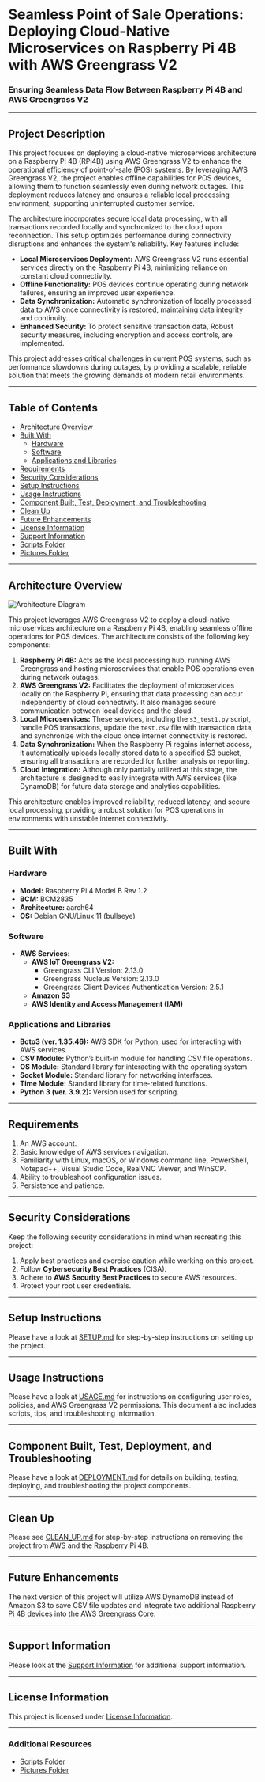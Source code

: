 # Seamless Point of Sale Operations: Deploying Cloud-Native Microservices on Raspberry Pi 4B with AWS Greengrass V2

### Ensuring Seamless Data Flow Between Raspberry Pi 4B and AWS Greengrass V2

---

## Project Description
This project focuses on deploying a cloud-native microservices architecture on a Raspberry Pi 4B (RPi4B) using AWS Greengrass V2 to enhance the operational efficiency of point-of-sale (POS) systems. By leveraging AWS Greengrass V2, the project enables offline capabilities for POS devices, allowing them to function seamlessly even during network outages. This deployment reduces latency and ensures a reliable local processing environment, supporting uninterrupted customer service.

The architecture incorporates secure local data processing, with all transactions recorded locally and synchronized to the cloud upon reconnection. This setup optimizes performance during connectivity disruptions and enhances the system's reliability. Key features include:

- **Local Microservices Deployment:** AWS Greengrass V2 runs essential services directly on the Raspberry Pi 4B, minimizing reliance on constant cloud connectivity.
- **Offline Functionality:** POS devices continue operating during network failures, ensuring an improved user experience.
- **Data Synchronization:** Automatic synchronization of locally processed data to AWS once connectivity is restored, maintaining data integrity and continuity.
- **Enhanced Security:** To protect sensitive transaction data, Robust security measures, including encryption and access controls, are implemented.

This project addresses critical challenges in current POS systems, such as performance slowdowns during outages, by providing a scalable, reliable solution that meets the growing demands of modern retail environments.

---

## Table of Contents 
- [Architecture Overview](#architecture-overview)
- [Built With](#built-with)
  - [Hardware](#hardware)
  - [Software](#software)
  - [Applications and Libraries](#applications-and-libraries)
- [Requirements](#requirements)
- [Security Considerations](#security-considerations)
- [Setup Instructions](SETUP.md)
- [Usage Instructions](USAGE.md)
- [Component Built, Test, Deployment, and Troubleshooting](DEPLOYMENT.md)
- [Clean Up](CLEAN_UP.md)
- [Future Enhancements](#future-enhancements)
- [License Information](#license-information)
- [Support Information](#support-information)  
- [Scripts Folder](#scripts)  
- [Pictures Folder](#pictures)

---

## Architecture Overview
![Architecture Diagram](<placeholder for the link to the diagram picture>)

This project leverages AWS Greengrass V2 to deploy a cloud-native microservices architecture on a Raspberry Pi 4B, enabling seamless offline operations for POS devices. The architecture consists of the following key components:

1. **Raspberry Pi 4B:** Acts as the local processing hub, running AWS Greengrass and hosting microservices that enable POS operations even during network outages.
2. **AWS Greengrass V2:** Facilitates the deployment of microservices locally on the Raspberry Pi, ensuring that data processing can occur independently of cloud connectivity. It also manages secure communication between local devices and the cloud.
3. **Local Microservices:** These services, including the `s3_test1.py` script, handle POS transactions, update the `test.csv` file with transaction data, and synchronize with the cloud once internet connectivity is restored.
4. **Data Synchronization:** When the Raspberry Pi regains internet access, it automatically uploads locally stored data to a specified S3 bucket, ensuring all transactions are recorded for further analysis or reporting.
5. **Cloud Integration:** Although only partially utilized at this stage, the architecture is designed to easily integrate with AWS services (like DynamoDB) for future data storage and analytics capabilities.

This architecture enables improved reliability, reduced latency, and secure local processing, providing a robust solution for POS operations in environments with unstable internet connectivity.

---

## Built With

### Hardware
- **Model:** Raspberry Pi 4 Model B Rev 1.2
- **BCM:** BCM2835
- **Architecture:** aarch64
- **OS:** Debian GNU/Linux 11 (bullseye)

### Software
- **AWS Services:**
  - **AWS IoT Greengrass V2:**
    - Greengrass CLI Version: 2.13.0
    - Greengrass Nucleus Version: 2.13.0
    - Greengrass Client Devices Authentication Version: 2.5.1
  - **Amazon S3**
  - **AWS Identity and Access Management (IAM)**

### Applications and Libraries
- **Boto3 (ver. 1.35.46):** AWS SDK for Python, used for interacting with AWS services.
- **CSV Module:** Python’s built-in module for handling CSV file operations.
- **OS Module:** Standard library for interacting with the operating system.
- **Socket Module:** Standard library for networking interfaces.
- **Time Module:** Standard library for time-related functions.
- **Python 3 (ver. 3.9.2):** Version used for scripting.

---

## Requirements
1. An AWS account.
2. Basic knowledge of AWS services navigation.
3. Familiarity with Linux, macOS, or Windows command line, PowerShell, Notepad++, Visual Studio Code, RealVNC Viewer, and WinSCP.
4. Ability to troubleshoot configuration issues.
5. Persistence and patience.

---

## Security Considerations
Keep the following security considerations in mind when recreating this project:
1. Apply best practices and exercise caution while working on this project.
2. Follow **Cybersecurity Best Practices** (CISA).
3. Adhere to **AWS Security Best Practices** to secure AWS resources.
4. Protect your root user credentials.

---

## Setup Instructions
Please have a look at [SETUP.md](SETUP.md) for step-by-step instructions on setting up the project.

---

## Usage Instructions
Please have a look at [USAGE.md](USAGE.md) for instructions on configuring user roles, policies, and AWS Greengrass V2 permissions. This document also includes scripts, tips, and troubleshooting information.

---

## Component Built, Test, Deployment, and Troubleshooting
Please have a look at [DEPLOYMENT.md](DEPLOYMENT.md) for details on building, testing, deploying, and troubleshooting the project components.

---

## Clean Up
Please see [CLEAN_UP.md](CLEAN_UP.md) for step-by-step instructions on removing the project from AWS and the Raspberry Pi 4B.

---

## Future Enhancements
The next version of this project will utilize AWS DynamoDB instead of Amazon S3 to save CSV file updates and integrate two additional Raspberry Pi 4B devices into the AWS Greengrass Core.

---

## Support Information
Please look at the [Support Information](SUPPORT.md) for additional support information.

---

## License Information
This project is licensed under [License Information](LICENSE).

---

### Additional Resources
- [Scripts Folder](Scripts)
- [Pictures Folder](Pictures)
